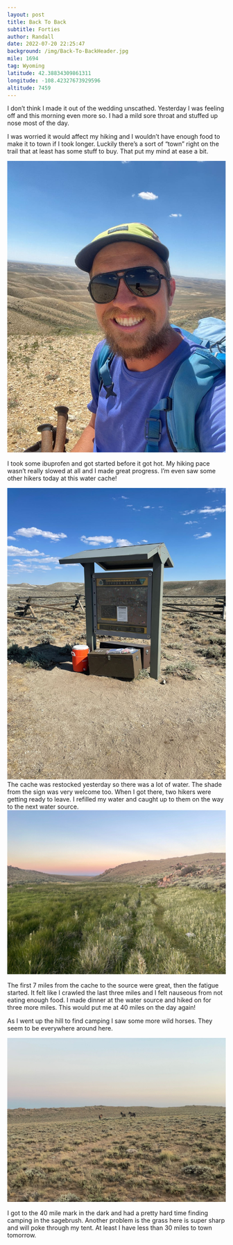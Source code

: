```yaml
---
layout: post
title: Back To Back
subtitle: Forties
author: Randall
date: 2022-07-20 22:25:47
background: /img/Back-To-BackHeader.jpg
mile: 1694
tag: Wyoming
latitude: 42.38834309861311
longitude: -108.42327673929596
altitude: 7459
---
```

I don’t think I made it out of the wedding unscathed. Yesterday I was feeling off and this morning even more so. I had a mild sore throat and stuffed up nose most of the day.

I was worried it would affect my hiking and I wouldn’t have enough food to make it to town if I took longer. Luckily there’s a sort of “town” right on the trail that at least has some stuff to buy. That put my mind at ease a bit.

<img src="/img/Back To Back1.jpg" class="img-fluid">

I took some ibuprofen and got started before it got hot. My hiking pace wasn’t really slowed at all and I made great progress. I’m even saw some other hikers today at this water cache!

<img src="/img/Back To Back2.jpg" class="img-fluid">
The cache was restocked yesterday so there was a lot of water. The shade from the sign was very welcome too. When I got there, two hikers were getting ready to leave. I refilled my water and caught up to them on the way to the next water source.

<img src="/img/Back To Back3.jpg" class="img-fluid">

The first 7 miles from the cache to the source were great, then the fatigue started. It felt like I crawled the last three miles and I felt nauseous from not eating enough food. I made dinner at the water source and hiked on for three more miles. This would put me at 40 miles on the day again!

As I went up the hill to find camping I saw some more wild horses. They seem to be everywhere around here.

<img src="/img/Back To Back4.jpg" class="img-fluid">

I got to the 40 mile mark in the dark and had a pretty hard time finding camping in the sagebrush. Another problem is the grass here is super sharp and will poke through my tent. At least I have less than 30 miles to town tomorrow.
